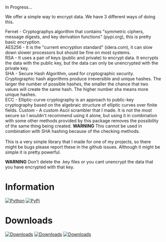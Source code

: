 In Progress...


We offer a simple way to encrypt data. We have 3 different ways of doing this.<br />

Fernet - Cryptographys algorithm that contains "symmetric ciphers, message digests, and key derivation functions" (pypi.org), this is pretty basic encryption.<br />
AES256 - It is the "current encryption standard" (idera.com), it can slow down slower processors but should be fine on most systems.<br />
RSA - It uses a pair of keys (public and private) to encrypt data. It encrypts the data with the public key, but the data can only be unencrypted with the private key.<br />
SHA - Secure Hash Algorithm, used for cryptographic security. Cryptographic hash algorithms produce irreversible and unique hashes. The larger the number of possible hashes, the smaller the chance that two values will create the same hash. The higher number sha means more unique hashes.<br />
ECC - Elliptic-curve cryptography is an approach to public-key cryptography based on the algebraic structure of elliptic curves over finite fields.
Custom - A custom Ascii scrambler that I made. It is not the most secure so I wouldn't recommend using it alone, but using it in combination with some other methods provided by this package removes the possibility of the same thing being created. **WARNING** This cannot be used in combination with SHA hashing because of the checking methods.<br /><br />
This is a very simple library that I made for one of my projects, so there might be bugs please report these in the github issues. Although it might be simple it is pretty powerful.<br />

**WARNING** Don't delete the .key files or you cant unencrypt the data that you have encrypted with that key.<br />

# Information

[![Python](https://img.shields.io/pypi/pyversions/easyencryption.svg)](https://pypi.python.org/pypi/easyencryption)
[![PyPi](https://img.shields.io/pypi/v/easyencryption.svg)](https://pypi.org/project/easyencryption)

# Downloads

[![Downloads](https://pepy.tech/badge/easyencryption)](https://pepy.tech/project/easyencryption)
[![Downloads](https://pepy.tech/badge/easyencryption/month)](https://pepy.tech/project/easyencryption)
[![Downloads](https://pepy.tech/badge/easyencryption/week)](https://pepy.tech/project/easyencryption)